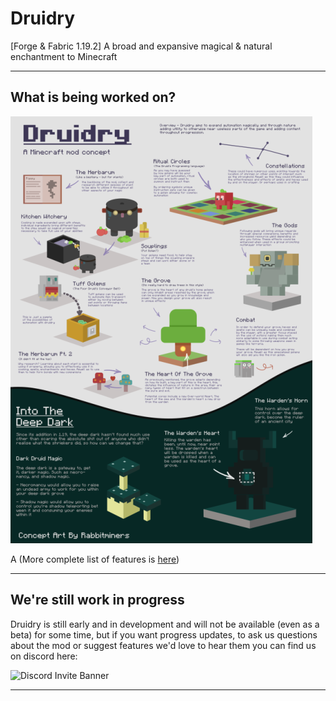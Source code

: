 # Druidry
[Forge & Fabric 1.19.2] A broad and expansive magical & natural enchantment to Minecraft

---

## What is being worked on?

![image](images/poster.png)

A (More complete list of features is [here](concepts.md))

---

## We're still work in progress

Druidry is still early and in development and will not be available (even as a beta) for some time, but if you want progress updates, to ask us questions about the mod or suggest features we'd love to hear them you can find us on discord here:

<img src="https://discordapp.com/api/guilds/1069326955742244884/widget.png?style=banner3" alt="Discord Invite Banner"/>

---
